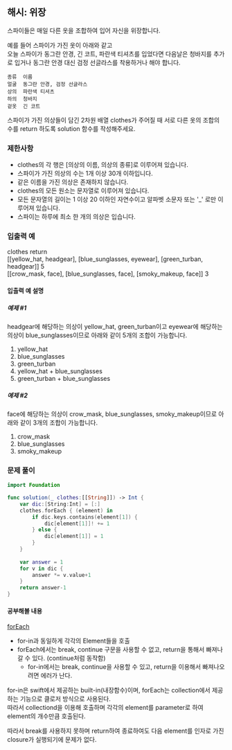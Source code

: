 ## 해시: 위장 

스파이들은 매일 다른 옷을 조합하여 입어 자신을 위장합니다.

예를 들어 스파이가 가진 옷이 아래와 같고 <br>
오늘 스파이가 동그란 안경, 긴 코트, 파란색 티셔츠를 입었다면 다음날은 청바지를 추가로 입거나 동그란 안경 대신 검정 선글라스를 착용하거나 해야 합니다.

```
종류	이름
얼굴	동그란 안경, 검정 선글라스
상의	파란색 티셔츠
하의	청바지
겉옷	긴 코트
```

스파이가 가진 의상들이 담긴 2차원 배열 clothes가 주어질 때 서로 다른 옷의 조합의 수를 return 하도록 solution 함수를 작성해주세요.

### 제한사항

- clothes의 각 행은 [의상의 이름, 의상의 종류]로 이루어져 있습니다.
- 스파이가 가진 의상의 수는 1개 이상 30개 이하입니다.
- 같은 이름을 가진 의상은 존재하지 않습니다.
- clothes의 모든 원소는 문자열로 이루어져 있습니다.
- 모든 문자열의 길이는 1 이상 20 이하인 자연수이고 알파벳 소문자 또는 '_' 로만 이루어져 있습니다.
- 스파이는 하루에 최소 한 개의 의상은 입습니다.

### 입출력 예

clothes	return <br>
[[yellow_hat, headgear], [blue_sunglasses, eyewear], [green_turban, headgear]]	5 <br>
[[crow_mask, face], [blue_sunglasses, face], [smoky_makeup, face]]	3 

#### 입출력 예 설명

##### 예제 #1

headgear에 해당하는 의상이 yellow_hat, green_turban이고 eyewear에 해당하는 의상이 blue_sunglasses이므로 아래와 같이 5개의 조합이 가능합니다.

1. yellow_hat
2. blue_sunglasses
3. green_turban
4. yellow_hat + blue_sunglasses
5. green_turban + blue_sunglasses

##### 예제 #2

face에 해당하는 의상이 crow_mask, blue_sunglasses, smoky_makeup이므로 아래와 같이 3개의 조합이 가능합니다.

1. crow_mask
2. blue_sunglasses
3. smoky_makeup


### 문제 풀이 

```swift
import Foundation

func solution(_ clothes:[[String]]) -> Int {
    var dic:[String:Int] = [:]
    clothes.forEach { (element) in
        if dic.keys.contains(element[1]) {
            dic[element[1]]! += 1
        } else {
            dic[element[1]] = 1
        }
    }
    
    var answer = 1
    for v in dic {
        answer *= v.value+1
    }
    return answer-1
}
```


#### 공부해볼 내용

[forEach](https://developer.apple.com/documentation/swift/array/1689783-foreach)

- for-in과 동일하게 각각의 Element들을 호출
- forEach에서는 break, continue 구문을 사용할 수 없고, return을 통해서 빠져나갈 수 있다. (continue처럼 동작함)
  - for-in에서는 break, continue을 사용할 수 있고, return을 이용해서 빠져나오려면 에러가 난다.

for-in은 swift에서 제공하는 built-in(내장함수)이며, forEach는 collection에서 제공하는 기능으로 클로저 방식으로 사용된다. <br>
따라서 collectiond을 이용해 호출하며 각각의 element를 parameter로 하여 element의 개수만큼 호출된다.

따라서 break를 사용하지 못하며 return하여 종료하여도 다음 element를 인자로 가진 closure가 실행되기에 문제가 없다.

